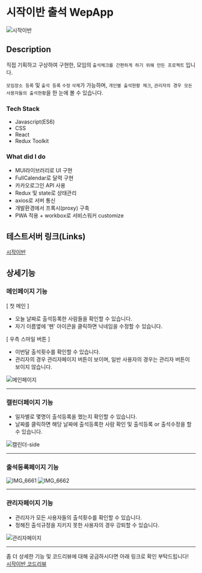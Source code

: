 
# 시작이반 출석 WepApp  
![시작이반](https://user-images.githubusercontent.com/79354149/195223232-e543ad80-7205-4bbb-ae88-876d51cce07e.jpg)


## Description

직접 기획하고 구상하여 구현한, 모임의 `출석체크를 간편하게 하기 위해 만든 프로젝트` 입니다. 

`모임장소 등록` 및 `출석 등록` `수정` `삭제`가 가능하며, `개인별 출석현황 체크`, `관리자의 경우 모든 사용자들의 출석현황`을 한 눈에 볼 수 있습니다. 

### Tech Stack  
- Javascript(ES6)
- CSS
- React
- Redux Toolkit

### What did I do
- MUI라이브러리로 UI 구현
- FullCalendar로 달력 구현
- 카카오로그인 API 사용
- Redux 및 state로 상태관리
- axios로 서버 통신
- 개발환경에서 프록시(proxy) 구축
- PWA 적용 + workbox로 서비스워커 customize

## 테스트서버 링크(Links)
[시작이반](https://www.study-test-dev.p-e.kr/ "테스트서버로 이용해보기")



## 상세기능
### 메인페이지 기능

[ 첫 메인 ]
- 오늘 날짜로 출석등록한 사람들을 확인할 수 있습니다. 
- 자기 이름옆에 '펜' 아이콘을 클릭하면 닉네임을 수정할 수 있습니다.  

[ 우측 스마일 버튼 ]  
- 이번달 출석횟수를 확인할 수 있습니다. 
- 관리자의 경우 관리자페이지 버튼이 보이며, 일반 사용자의 경우는 관리자 버튼이 보이지 않습니다.  

![메인페이지](https://user-images.githubusercontent.com/79354149/195102132-1625ecfc-03e2-49fe-abfd-a8dd4fb58800.jpeg)

---

### 캘린더페이지 기능

- 일자별로 몇명이 출석등록을 했는지 확인할 수 있습니다.
- 날짜를 클릭하면 해당 날짜에 출석등록한 사람 확인 및 출석등록 or 출석수정을 할 수 있습니다. 

![캘린더-side](https://user-images.githubusercontent.com/79354149/195103462-dcb747e1-313d-463e-9751-a886e67269c1.jpg)

---

### 출석등록페이지 기능

![IMG_6661](https://user-images.githubusercontent.com/79354149/194974191-276e7497-eeac-4a80-94bb-fac35149de13.JPG)
![IMG_6662](https://user-images.githubusercontent.com/79354149/194974194-3d8a5349-aea4-449b-b5db-f37b75bb1fe6.JPG)

---

### 관리자페이지 기능

- 관리자가 모든 사용자들의 출석횟수를 확인할 수 있습니다.  
- 정해진 출석규정을 지키지 못한 사용자의 경우 강퇴할 수 있습니다.  

![관리자페이지](https://user-images.githubusercontent.com/79354149/195104751-dd7107fd-4156-41ef-9e46-22a103035e8b.jpeg)


---

좀 더 상세한 기능 및 코드리뷰에 대해 궁금하시다면 아래 링크로 확인 부탁드립니다!  
[시작이반 코드리뷰](https://www.notion.so/WebApp-code-review-4ec83e9778ef4fff8282c1aa970dde64)


